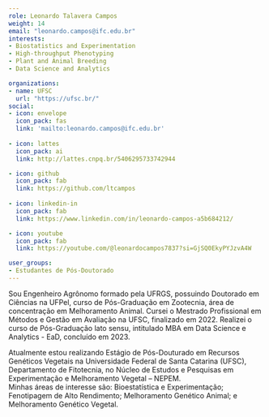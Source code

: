 ```yaml
---
role: Leonardo Talavera Campos
weight: 14
email: "leonardo.campos@ifc.edu.br"
interests:
- Biostatistics and Experimentation
- High-throughput Phenotyping
- Plant and Animal Breeding
- Data Science and Analytics

organizations:
- name: UFSC
  url: "https://ufsc.br/"
social:
- icon: envelope
  icon_pack: fas
  link: 'mailto:leonardo.campos@ifc.edu.br'
  
- icon: lattes
  icon_pack: ai
  link: http://lattes.cnpq.br/5406295733742944

- icon: github
  icon_pack: fab
  link: https://github.com/ltcampos
  
- icon: linkedin-in
  icon_pack: fab
  link: https://www.linkedin.com/in/leonardo-campos-a5b684212/

- icon: youtube
  icon_pack: fab
  link: https://youtube.com/@leonardocampos7837?si=GjSQ0EkyPYJzvA4W

user_groups:
- Estudantes de Pós-Doutorado
---
```


Sou Engenheiro Agrônomo formado pela UFRGS, possuindo Doutorado em Ciências na UFPel, curso de Pós-Graduação em Zootecnia, 
área de concentração em Melhoramento Animal. Cursei o Mestrado Profissional em Métodos e Gestão em Avaliação na UFSC, 
finalizado em 2022.  Realizei o curso de Pós-Graduação lato sensu, intitulado MBA em Data Science e Analytics - EaD, concluído em 2023.

Atualmente estou realizando Estágio de Pós-Douturado em Recursos Genéticos Vegetais na Universidade Federal de Santa Catarina (UFSC), 
Departamento de Fitotecnia, no Núcleo de Estudos e Pesquisas em Experimentação e Melhoramento Vegetal – NEPEM.  
Minhas áreas de interesse são: Bioestatística e Experimentação; Fenotipagem de Alto Rendimento; 
Melhoramento Genético Animal; e Melhoramento Genético Vegetal.
